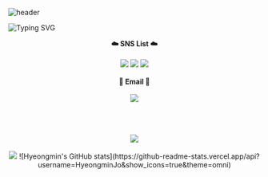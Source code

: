![header](https://capsule-render.vercel.app/api?type=waving&color=timeGradient&text=&animation=twinkling&height=90)

![Typing SVG](https://readme-typing-svg.demolab.com?font=Lilita+One&weight=400&size=45&duration=4000&pause=3&color=auto&center=true&vCenter=false&multiline=true&repeat=true&width=1000&height=100&lines=Welcome+to+Hyeongmin's+GitHub!👋)
<br>

<p align="center">
  <Strong> ☁️ SNS List ☁️ </strong><br><br>
  <a href="https://instagram.com/whgudals_?igshid=MzNlNGNkZWQ4Mg==" target="_blank"><img src="https://img.shields.io/badge/Instagram-E4405F?style=flat&logo=instagram&logoColor=white"/></a>
  <a href="https://blog.naver.com/zzz659" target="_blank"><img src="https://img.shields.io/badge/Blog-03C75AF?style=flat&logo=naver&logoColor=white"/></a>
  <a href="https://velog.io/@hyeongmin" target="_blank"><img src="https://img.shields.io/badge/Velog-20C997?style=flat&logo=velog&logoColor=white"/></a>
  <br>
  <br>
  <Strong> 📧 Email 📧 </Strong><br><br>
  <a href="mailto:jbh2603@gmail.com" target="_blank"><img src="https://img.shields.io/badge/jbh2603@gmail.com-EA4335?style=flat-square&logo=Gmail&logoColor=white"/></a>
  <br>
  <br>
</p>
<br>
<br>
<div align="center">
  <img src="https://github-readme-stats.vercel.app/api/top-langs/?username=HyeongminJo&layout=compact"><br><br>
<img src="https://github-readme-stats.vercel.app/api?username=HyeongminJo&show_icons=true">
  ![Hyeongmin's GitHub stats](https://github-readme-stats.vercel.app/api?username=HyeongminJo&show_icons=true&theme=omni)
  </div>
<!--
**HyeongminJo/HyeongminJo** is a ✨ _special_ ✨ repository because its `README.md` (this file) appears on your GitHub profile.

Here are some ideas to get you started:

- 🔭 I’m currently working on ...
- 🌱 I’m currently learning ...
- 👯 I’m looking to collaborate on ...
- 🤔 I’m looking for help with ...
- 💬 Ask me about ...
- 📫 How to reach me: ...
- 😄 Pronouns: ...
- ⚡ Fun fact: ...
-->
